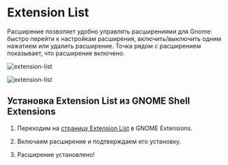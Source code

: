 # Extension List

Расширение позволяет удобно управлять расширениями для Gnome: быстро перейти к настройкам расширения, включить/выключить
одним нажатием или удалить расширение. Точка рядом с расширением показывает, что расширение включено.

![extension-list](/extensions/extension-list/extension-list-1.png)

![extension-list](/extensions/extension-list/extension-list-2.png)

## Установка Extension List из GNOME Shell Extensions

1. Переходим на [страницу Extension List](https://extensions.gnome.org/extension/3088/extension-list/) в GNOME Extensions.

2. Включаем расширение и подтверждаем его установку.

3. Расширение установлено!
